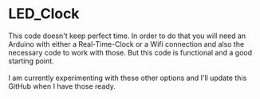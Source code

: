# LED_Clock
This code doesn't keep perfect time. In order to do that you will need an Arduino with either a Real-Time-Clock or a Wifi connection and also the necessary code to work with those. But this code is functional and a good starting point.<br>
<br>
I am currently experimenting with these other options and I'll update this GitHub when I have those ready.
